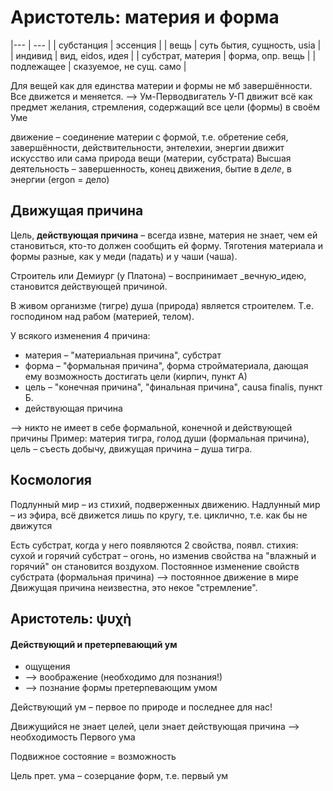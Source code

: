 # Аристотель: материя и форма
|---      | --- |
| субстанция | эссенция |
| вещь | суть бытия, сущность, usia |
| индивид | вид, eidos, идея |
| субстрат, материя | форма, опр. вещь |
| подлежащее | сказуемое, не сущ. само |


Для вещей как для единства материи и формы не мб завершённости. Все движется и меняется. 
-->
Ум-Перводвигатель
У-П движит всё как предмет желания, стремления, содержащий все цели (формы) в своём Уме


движение –  соединение материи с формой, т.е. обретение себя, завершённости, действительности, энтелехии, энергии
движит искусство или сама природа вещи (материи, субстрата)
Высшая деятельность – завершенность, конец движения, бытие в _деле_, в энергии (ergon = дело)


## Движущая причина
Цель, **действующая причина** – всегда извне,
материя не знает, чем ей становиться,
кто-то должен сообщить ей форму.
Тяготения материала и формы разные, как у меди (падать) и у чаши (чаша).


Строитель или Демиург (у Платона) – воспринимает _вечную_идею, становится действующей причиной. 


В живом организме (тигре) душа (природа) является строителем. 
Т.е. господином над рабом (материей, телом).


У всякого изменения 4 причина:
* материя – "материальная причина", субстрат
* форма – "формальная причина", форма стройматериала, дающая ему возможность достигать цели (кирпич, пункт А)
* цель – "конечная причина", "финальная причина", causa finalis, пункт Б.
* действующая причина


--> никто не имеет в себе формальной, конечной и действующей причины
Пример: материя тигра, голод души (формальная причина), цель – съесть добычу, движущая причина – душа тигра.


## Космология
Подлунный мир – из стихий, подверженных движению.
Надлунный мир – из эфира, всё движется лишь по кругу, т.е. циклично, т.е. как бы не движутся


Есть субстрат, когда у него появляются 2 свойства, появл. стихия: сухой и горячий субстрат – огонь, но изменив свойства на "влажный и горячий" он становится воздухом.
Постоянное изменение свойств субстрата (формальная причина) -->  постоянное движение в мире
Движущая причина неизвестна, это некое "стремление".



## Аристотель: ψυχὴ
#### Действующий и претерпевающий ум

* ощущения 
* --> воображение (необходимо для познания!) 
* --> познание формы претерпевающим умом

Действующий ум – первое по природе и последнее для нас!

Движущийся не знает целей, цели знает действующая причина --> необходимость Первого ума

Подвижное состояние = возможность

Цель прет. ума – созерцание форм, т.е. первый ум


